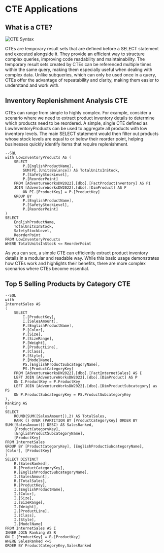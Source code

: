 # CTE Applications
## What is a CTE?  
![CTE Syntax](https://learnsql.com/blog/sql-common-table-expression-guide/cte_syntax_example.jpg)  
  
CTEs are temporary result sets that are defined before a SELECT statement and executed alongside it. They provide an efficient way to structure complex queries, improving code readability and maintainability. The temporary result sets created by CTEs can be referenced multiple times within the same query, making them especially useful when dealing with complex data. Unlike subqueries, which can only be used once in a query, CTEs offer the advantage of repeatability and clarity, making them easier to understand and work with.

## Inventory Replenishment Analysis CTE  
CTEs can range from simple to highly complex. For example, consider a scenario where we need to extract product inventory details to determine which products need to be reordered. A simple, single CTE defined as LowInventoryProducts can be used to aggregate all products with low inventory levels. The main SELECT statement would then filter out products whose stock levels are equal to or below their reorder point, helping businesses quickly identify items that require replenishment.  
```
--SQL
with LowInventoryProducts AS (
    SELECT 
        P.[EnglishProductName],
        SUM(PI.[UnitsBalance]) AS TotalUnitsInStock,
        P.[SafetyStockLevel],
        P.[ReorderPoint]
    FROM [AdventureWorksDW2022].[dbo].[FactProductInventory] AS PI
    JOIN [AdventureWorksDW2022].[dbo].[DimProduct] AS P
        ON PI.[ProductKey] = P.[ProductKey]
    GROUP BY 
        P.[EnglishProductName],
        P.[SafetyStockLevel],
        P.[ReorderPoint]
)
SELECT 
    EnglishProductName,
    TotalUnitsInStock,
    SafetyStockLevel,
    ReorderPoint
FROM LowInventoryProducts
WHERE TotalUnitsInStock <= ReorderPoint

```	
As you can see, a simple CTE can efficiently extract product inventory details in a modular and readable way. While this basic usage demonstrates how CTEs work and highlights their benefits, there are more complex scenarios where CTEs become essential.		

## Top 5 Selling Products by Category CTE

```
--SQL
with  
InternetSales AS
(
	SELECT 
		I.[ProductKey],
		I.[SalesAmount],
		P.[EnglishProductName],
		P.[Color],
		P.[Size],
		P.[SizeRange],
		P.[Weight],
		P.[ProductLine],
		P.[Class],
		P.[Style],
		P.[ModelName],
		PS.[EnglishProductSubcategoryName],
		PS.[ProductCategoryKey]
	FROM [AdventureWorksDW2022].[dbo].[FactInternetSales] AS I
	LEFT JOIN [AdventureWorksDW2022].[dbo].[DimProduct] AS P
	ON I.ProductKey = P.ProductKey
	LEFT JOIN [AdventureWorksDW2022].[dbo].[DimProductSubcategory] as PS
	ON P.ProductSubcategoryKey = PS.ProductSubcategoryKey
),
Ranking AS
(
SELECT 
	ROUND(SUM([SalesAmount]),2) AS TotalSales,
	RANK () OVER (PARTITION BY [ProductCategoryKey] ORDER BY SUM([SalesAmount]) DESC) AS SalesRanked,
	[ProductCategoryKey],
	[EnglishProductSubcategoryName],
	[ProductKey]
FROM InternetSales
GROUP BY [ProductCategoryKey], [EnglishProductSubcategoryName], [Color], [ProductKey]
)
SELECT DISTINCT
	R.[SalesRanked],
	R.[ProductCategoryKey],
	R.[EnglishProductSubcategoryName],
	I.[SalesAmount],
	R.[TotalSales],
	R.[ProductKey],
	I.[EnglishProductName],
	I.[Color],
	I.[Size],
	I.[SizeRange],
	I.[Weight],
	I.[ProductLine],
	I.[Class],
	I.[Style],
	I.[ModelName]
FROM InternetSales AS I
INNER JOIN Ranking AS R
ON I.[ProductKey] = R.[ProductKey]
WHERE SalesRanked <=5
ORDER BY ProductCategoryKey,SalesRanked
```
